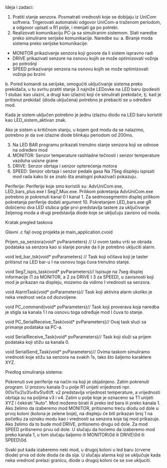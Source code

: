 Ideja i zadaci:
1. Pratiti stanje senzora. Posmatrati vrednosti koje se dobijaju iz UniCom softvera.
Trigerovati automatski odgovor UniCom-a traženom periodom, a odgovor upisati u R1 polje,
i menjati ga po potrebi. 
2. Realizovati komunikaciju PC-ja sa simuliranim sistemom. Slati naredbe preko simulirane
serijske komunikacije. 
Naredbe su:
a. Biranje moda sistema preko serijske komunikacije:
- MONITOR prikazivanje senzora koji govore da li sistem ispravno radi
- DRIVE prikazivati senzore na osnovu kojih se može optimizovati vožnja po potrošnji
- SPEED prikazivanje senzora na osnovu kojih se može optimizovati vožnja po brzini

b. Pored komandi sa serijske, omogućiti uključivanje sistema preko prekidača, u tu svrhu
pratiti stanje 3 najniže LEDovke na LED baru (podesiti 1 stubac kao ulazni, a drugi kao
izlazni) koji će simulirati prekidače, tj. kad je pritisnut prekidač (dioda uključena) potrebno je
prebaciti se u određeni mod.

Kada je sistem uključen potrebno je jednu izlaznu diodu na LED baru koristiti kao
LED_sistem_aktivan znak.

Ako je sistem u kritičnom stanju, u kojem god modu da se nalazimo, potrebno je da sve
izlazne diode blinkaju periodom od 200ms.

3. Na LED BAR programu prikazati trenutno stanje senzora koji se odnose na određeni mod
1. MONITOR: Senzor temperature rashladne tečnosti i senzor temperature vazduha
usisne grane
2. DRIVE: Senzor obrtaja i senzor opterećenja motora
3.  SPEED: Senzor obrtaja i senzor pedale gasa
Na 7Seg displeju ispisati mod rada kako bi se znalo šta analogni pokazivači pokazuju.



Periferije:
Periferije koje smo koristili su:
AdvUniCom.exe, LED_bars_plus.exe I Seg7_Mux.exe. 
Prilikom pokretanja AdvUniCom.exe potrebno je pokrenuti kanal 0 I kanal 1.
Za sedmosegmentni displej prilikom pokretanja periferije dodati argument 10. 
Pokretanjem LED_bars.exe gR  dobićemo dva LED stubca gdje prvi predstavlja tastere za uključivanje željenog moda a drugi predstavlja diode koje se uključuju zavisno od moda. 



Kratak pregled taskova

Glavni .c fajl ovog projekta je main_application.cvoid 

Prijem_sa_senzora(void* pvParameters) //
U ovom tasku vrši se obrada podataka sa senzora kao si slanje poruke da li je potrebno ukljuciti alarm.

void led_bar_tsk(void* pvParameters) //
Task koji očitava koji je taster pritisnut na LED bar-u I na osnovu toga čuva trenutno stanje.

void Seg7_ispis_task(void* pvParameters)//
Ispisuje na 7seg displej informacije (1 za MONITOR, a 2 za DRIVE I 3 za SPEED), u zavisnosti koji mod je prikazan na displeju, mozemo da vidimo I vrednosti sa senzora.

void AlarmTask(void* pvParameters)//
Task koji aktivira alarm ukoliko je neka vrednost veća od dozvoljene.

void PC_command(void* pvParameters)//
Task koji proverava koja naredba je stigla sa kanala 1 I na osnovu toga određuje mod I čuva to stanje.

void PC_SerialReceive_Task(void* pvParameters)//
Ovaj task sluzi sa primanje podataka sa PC-a.


void SerialReceive_Task(void* pvParameters)//
Task koji služi sa prijem podataka koji stižu sa kanala 0.

void SerialSend_Task(void* pvParameters)//
Ovima taskom simuliramo vrednosti koje stižu sa senzora na svakih 1s, tako što šaljemo karaktere XYZ.

Predlog simuliranja sistema:

Pokrenuti sve periferije na način na koji je objašnjeno. Zatim pokrenuti program.
U prozoru kanala 0 u polje R1 unijeti vrijednosti npr. 00\v1\v2\v3\v4\v5\v6\ff. v2 predstavlja vrijednost temperature, a vrijednosti obrtaja su na poljima v3 i v4. 
Zatim u polje koje je oznaceno sa T1 unijeti XYZ i čekirati "Auto".
Mod možemo birati ili preko led bara ili preko kanala 1.
Ako želimo da izaberemo mod MONITOR, pritisnemo treću diodu od dole u prvoj koloni (kolona je zelene boje), na displeju će biti prikazan broj 1 na početku za oznaku modu kao i vrednosti sa senzora koje taj mod prikazuje.
Ako želimo da to bude mod DRIVE, pritisnemo drugu od dole.
Za mod SPEED pritisnemo prvu od dole.
U slučaju da hoćemo da izaberemo mod preko kanala 1, u tom slučaju šaljemo ili MONITOR\0d ili DRIVE\0d ili SPEED\0d.

Svaki put kada izaberemo neki mod, u drugoj koloni u led baru (crvene diode) prva od dole dioda će da sija.
U slučaju alarma koji se uključuje kada neka vrednost prelazi granicu, diode u drugoj koloni će se sve ukljuciti.

